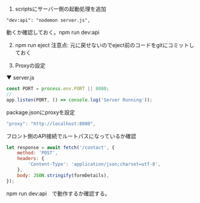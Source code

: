1. scriptsにサーバー側の起動処理を追加

```
"dev:api": "nodemon server.js",
```

動くか確認しておく。npm run dev:api


2. npm run eject
注意点: 元に戻せないのでeject前のコードをgitにコミットしておく


3. Proxyの設定

▼ server.js

```js
const PORT = process.env.PORT || 8080;
// 
app.listen(PORT, () => console.log('Server Running'));
```

package.jsonにproxyを設定

```js
"proxy": "http://localhost:8080",
```

フロント側のAPI接続でルートパスになっているか確認

```js
let response = await fetch('/contact', {
    method: 'POST',
    headers: {
        'Content-Type': 'application/json;charset=utf-8',
    },
    body: JSON.stringify(formDetails),
});
```

npm run dev:api　で動作するか確認する。